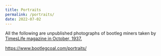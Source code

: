 ```yaml
---
title: Portraits
permalink: /portraits/
date: 2022-07-02
---
```


All the following are unpublished photographs of bootleg miners taken by [TimesLife magazine in October, 1937.](https://artsandculture.google.com/search?q=Bootleg+Coal+Mining-Pa)

https://www.bootlegcoal.com/portraits/